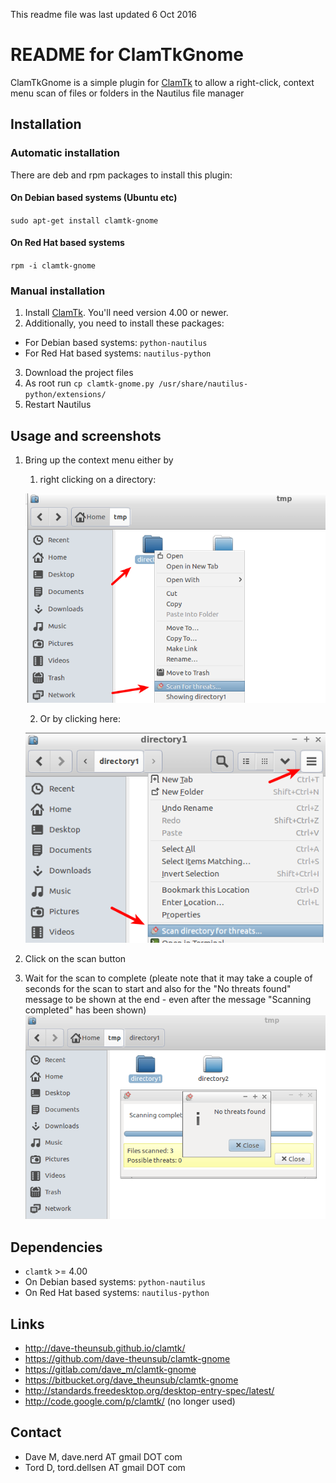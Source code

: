This readme file was last updated 6 Oct 2016

# README for ClamTkGnome

ClamTkGnome is a simple plugin for [ClamTk](https://github.com/dave-theunsub/clamtk) to allow a right-click, context menu scan of files or folders in the Nautilus file manager


## Installation

### Automatic installation

There are deb and rpm packages to install this plugin:

#### On Debian based systems (Ubuntu etc)

`sudo apt-get install clamtk-gnome`

#### On Red Hat based systems

`rpm -i clamtk-gnome`

### Manual installation

1. Install [ClamTk](https://github.com/dave-theunsub/clamtk). You'll need version 4.00 or newer.
2. Additionally, you need to install these packages:
  * For Debian based systems: `python-nautilus`
  * For Red Hat based systems: `nautilus-python`
3. Download the project files
4. As root run `cp clamtk-gnome.py /usr/share/nautilus-python/extensions/`
5. Restart Nautilus


## Usage and screenshots

1. Bring up the context menu either by
   1. right clicking on a directory:
   
   ![starting scan alt 1](_img/starting_scan_alt1.png)
   
   2. Or by clicking here:
   
   ![starting scan alt 2](_img/starting_scan_alt2.png)

2. Click on the scan button

3. Wait for the scan to complete (pleate note that it may take a couple of seconds for the scan to start and also for the "No threats found" message to be shown at the end - even after the message "Scanning completed" has been shown)
![scan result](_img/scan_result.png)


## Dependencies

* `clamtk` >= 4.00
* On Debian based systems: `python-nautilus`
* On Red Hat based systems: `nautilus-python`

## Links

* http://dave-theunsub.github.io/clamtk/
* https://github.com/dave-theunsub/clamtk-gnome
* https://gitlab.com/dave_m/clamtk-gnome
* https://bitbucket.org/dave_theunsub/clamtk-gnome
* http://standards.freedesktop.org/desktop-entry-spec/latest/
* http://code.google.com/p/clamtk/ (no longer used)

## Contact

* Dave M, dave.nerd AT gmail DOT com
* Tord D, tord.dellsen AT gmail DOT com
